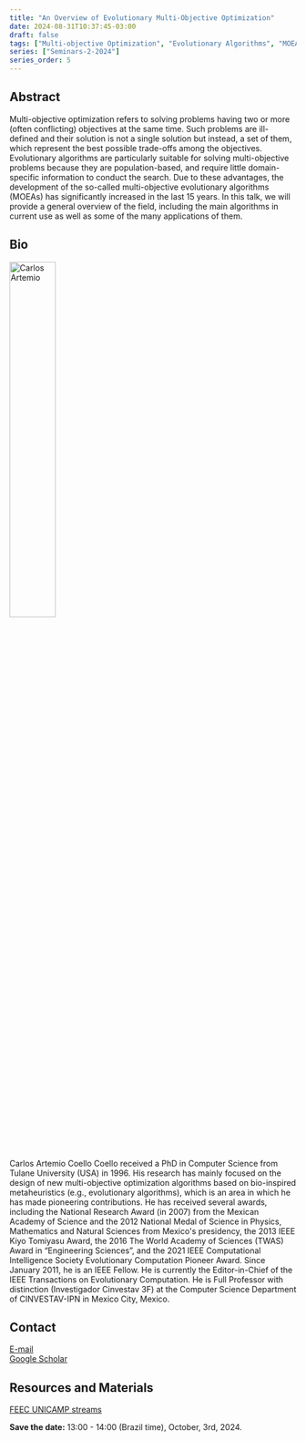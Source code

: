 ```yaml
---
title: "An Overview of Evolutionary Multi-Objective Optimization"
date: 2024-08-31T10:37:45-03:00
draft: false
tags: ["Multi-objective Optimization", "Evolutionary Algorithms", "MOEAs"]
series: ["Seminars-2-2024"]
series_order: 5
---
```


## Abstract
Multi-objective optimization refers to solving problems having two or more (often conflicting) objectives at the same time. Such problems are ill-defined and their solution is not a single solution but instead, a set of them, which represent the best possible trade-offs among the objectives. Evolutionary algorithms are particularly suitable for solving multi-objective problems because they are population-based, and require little domain-specific information to conduct the search. Due to these advantages, the development of the so-called multi-objective evolutionary algorithms (MOEAs) has significantly increased in the last 15 years. In this talk, we will provide a general overview of the field, including the main algorithms in current use as well as some of the many applications of them.


## Bio
<img alt="Carlos Artemio" src="/seminars/seminars-2-2024/5/carlos_coello.png" style="width: 40%; height: 160x;">

Carlos Artemio Coello Coello received a PhD in Computer Science from Tulane University (USA) in 1996. His research has mainly focused on the design of new multi-objective optimization algorithms based on bio-inspired metaheuristics (e.g., evolutionary algorithms), which is an area in which he has made pioneering contributions. He has received several awards, including the National Research Award (in 2007) from the Mexican Academy of Science and the 2012 National Medal of Science in Physics, Mathematics and Natural Sciences from Mexico's presidency, the 2013 IEEE Kiyo Tomiyasu Award, the 2016 The World Academy of Sciences (TWAS) Award in “Engineering Sciences”, and the 2021 IEEE Computational Intelligence Society Evolutionary Computation Pioneer Award. Since January 2011, he is an IEEE Fellow. He is currently the Editor-in-Chief of the IEEE Transactions on Evolutionary Computation. He is Full Professor with distinction (Investigador Cinvestav 3F) at the Computer Science Department of CINVESTAV-IPN in Mexico City, Mexico.

## Contact
[E-mail](carlos.coellocoello@cinvestav.mx) \
[Google Scholar](https://scholar.google.com/citations?hl=pt-BR&user=oJMnjNYAAAAJ)

## Resources and Materials

[FEEC UNICAMP streams](https://www.youtube.com/@feec-unicamp/streams)

<!--<iframe width="560" height="315" src="https://www.youtube.com/embed/yz6Eg-J3CQE" title="YouTube video player" frameborder="0" allow="accelerometer; autoplay; clipboard-write; encrypted-media; gyroscope; picture-in-picture; web-share" allowfullscreen></iframe>
-->

**Save the date:** 13:00 - 14:00 (Brazil time), October, 3rd, 2024.


